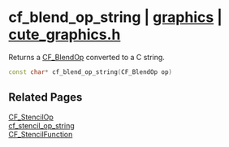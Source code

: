 # cf_blend_op_string | [graphics](https://github.com/RandyGaul/cute_framework/blob/master/docs/graphics/README.md) | [cute_graphics.h](https://github.com/RandyGaul/cute_framework/blob/master/include/cute_graphics.h)

Returns a [CF_BlendOp](https://github.com/RandyGaul/cute_framework/blob/master/docs/graphics/cf_blendop.md) converted to a C string.

```cpp
const char* cf_blend_op_string(CF_BlendOp op)
```

## Related Pages

[CF_StencilOp](https://github.com/RandyGaul/cute_framework/blob/master/docs/graphics/cf_stencilop.md)  
[cf_stencil_op_string](https://github.com/RandyGaul/cute_framework/blob/master/docs/graphics/cf_stencil_op_string.md)  
[CF_StencilFunction](https://github.com/RandyGaul/cute_framework/blob/master/docs/graphics/cf_stencilfunction.md)  

